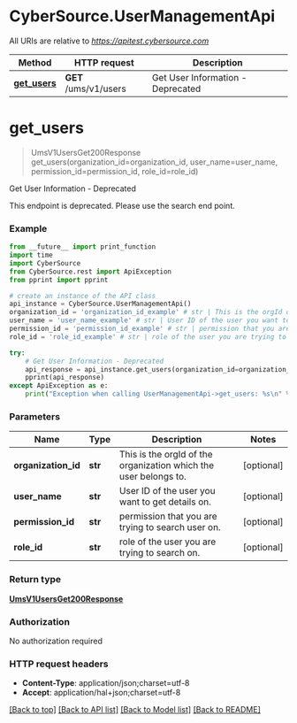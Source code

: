 # CyberSource.UserManagementApi

All URIs are relative to *https://apitest.cybersource.com*

Method | HTTP request | Description
------------- | ------------- | -------------
[**get_users**](UserManagementApi.md#get_users) | **GET** /ums/v1/users | Get User Information - Deprecated


# **get_users**
> UmsV1UsersGet200Response get_users(organization_id=organization_id, user_name=user_name, permission_id=permission_id, role_id=role_id)

Get User Information - Deprecated

This endpoint is deprecated. Please use the search end point.

### Example 
```python
from __future__ import print_function
import time
import CyberSource
from CyberSource.rest import ApiException
from pprint import pprint

# create an instance of the API class
api_instance = CyberSource.UserManagementApi()
organization_id = 'organization_id_example' # str | This is the orgId of the organization which the user belongs to. (optional)
user_name = 'user_name_example' # str | User ID of the user you want to get details on. (optional)
permission_id = 'permission_id_example' # str | permission that you are trying to search user on. (optional)
role_id = 'role_id_example' # str | role of the user you are trying to search on. (optional)

try: 
    # Get User Information - Deprecated
    api_response = api_instance.get_users(organization_id=organization_id, user_name=user_name, permission_id=permission_id, role_id=role_id)
    pprint(api_response)
except ApiException as e:
    print("Exception when calling UserManagementApi->get_users: %s\n" % e)
```

### Parameters

Name | Type | Description  | Notes
------------- | ------------- | ------------- | -------------
 **organization_id** | **str**| This is the orgId of the organization which the user belongs to. | [optional] 
 **user_name** | **str**| User ID of the user you want to get details on. | [optional] 
 **permission_id** | **str**| permission that you are trying to search user on. | [optional] 
 **role_id** | **str**| role of the user you are trying to search on. | [optional] 

### Return type

[**UmsV1UsersGet200Response**](UmsV1UsersGet200Response.md)

### Authorization

No authorization required

### HTTP request headers

 - **Content-Type**: application/json;charset=utf-8
 - **Accept**: application/hal+json;charset=utf-8

[[Back to top]](#) [[Back to API list]](../README.md#documentation-for-api-endpoints) [[Back to Model list]](../README.md#documentation-for-models) [[Back to README]](../README.md)

